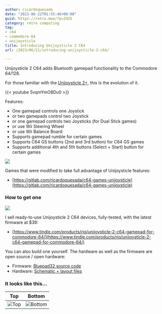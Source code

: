 ```yaml
---
author: ricardoquesada
date: "2023-06-22T01:55:46+00:00"
guid: https://retro.moe/?p=2925
category: retro computing
tag:
- c64
- commodore-64
- unijoysticle
title: Introducing Unijoysticle 2 C64
url: /2023/06/21/introducing-unijoysticle-2-c64/

---
```


Unijoysticle 2 C64 adds Bluetooth gamepad functionality to the Commodore 64/128.

For those familiar with
the [Unijoysticle 2+](/2021/10/20/introducing-unijoysticle-2/), this is the
evolution of it.

{{< youtube 5vqmYmO8Du0 >}}

Features:

- One gamepad controls one Joystick
- or two gamepads control two Joystick
- or one gamepad controls two Joysticks (for Dual Stick games)
- or use Wii Steering Wheel
- or use Wii Balance Board
- Supports gamepad rumble for certain games
- Supports C64 GS buttons (2nd and 3rd button) for C64 GS games
- Supports additional 4th and 5th buttons (Select + Start) button for certain
  games

[![](/wp-content/uploads/2023/06/uni-c64.png?w=512)](/wp-content/uploads/2023/06/uni-c64.png)

Games that were modified to take full advantage of Unijoysticle features:

- [https://gitlab.com/ricardoquesada/c64-games-unijoysticle](https://gitlab.com/ricardoquesada/c64-games-unijoysticle)

### How to get one

[![](https://d2ss6ovg47m0r5.cloudfront.net/badges/tindie-mediums.png)](https://www.tindie.com/products/riq/unijoysticle-2-c64-gamepad-for-commodore-64/)

I sell ready-to-use Unijoysticle 2 C64 devices, fully-tested, with the latest
firmware at $39:

- [https://www.tindie.com/products/riq/unijoysticle-2-c64-gamepad-for-commodore-64/](https://www.tindie.com/products/riq/unijoysticle-2-c64-gamepad-for-commodore-64/)

You can also build one yourself. The hardware as well as the firmware are open
source / open hardware:

- Firmware: [Bluepad32 source code](https://gitlab.com/ricardoquesada/bluepad32)
- Hardware: [Schematic + layout files](https://gitlab.com/ricardoquesada/unijoysticle2)

### It looks like this...

|                                                                                                       Top                                                                                                       |                                                                                                       Bottom                                                                                                       |
|:---------------------------------------------------------------------------------------------------------------------------------------------------------------------------------------------------------------:|:------------------------------------------------------------------------------------------------------------------------------------------------------------------------------------------------------------------:|
| ![Top](https://lh3.googleusercontent.com/pw/AJFCJaWdgxDa7IdqRJk9vaY2I9YgHxBYwbXjhbAySkNLeSoNpjiQ3bAKnK_5E7KCl5KulO2tdkz6sh9vBZsTeNW1TIbSFKCt6w6QITLyeviiuHcN7f-70ruwP0VvutsZ2ZySuUfSYS7Bv63597QJ37RR_Z8Eow=-no) | ![Bottom](https://lh3.googleusercontent.com/pw/AJFCJaUVjnb31WexVaH-w_vognXiDorZIljvAaGJwK6cS01FEDTmdU2AlEyHDw30ZkmQJNduqYsc6UgWSbijjuPHMz79KAVqV3EcdUX14hQepO-WYQcs9EKEfC0xkFlb7wIm7rforDEBE8nlz0rpkYPVBQFETA=-no) |
